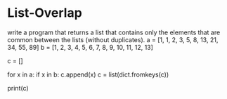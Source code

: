 # List-Overlap
 write a program that returns a list that contains only the elements that are common between the lists (without duplicates). 
a = [1, 1, 2, 3, 5, 8, 13, 21, 34, 55, 89]
b = [1, 2, 3, 4, 5, 6, 7, 8, 9, 10, 11, 12, 13]

c = []


for x in a:
    if x in b:
        c.append(x)
        c = list(dict.fromkeys(c))

print(c)
